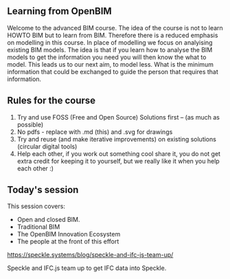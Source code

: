 ## Learning from OpenBIM

Welcome to the advanced BIM course. The idea of the course is not to learn HOWTO BIM but to learn from BIM. Therefore there is a reduced emphasis on modelling in this course. In place of modelling we focus on analyising existing BIM models. The idea is that if you learn how to analyse the BIM models to get the information you need you will then know the what to model. This  leads us to our next aim, to model less. What is the minimum information that could be exchanged to guide the person that requires that information.

## Rules for the course

1. Try and use FOSS (Free and Open Source) Solutions first – (as much as possible)
1. No pdfs - replace with .md (this) and .svg for drawings
1. Try and reuse (and make iterative improvements) on existing solutions (circular digital tools)
1. Help each other, if you work out something cool share it, you do not get extra credit for keeping it to yourself, but we really like it when you help each other :)

## Today's session
This session covers:

- Open and closed BIM.
- Traditional BIM
- The OpenBIM Innovation Ecosystem
- The people at the front of this effort


https://speckle.systems/blog/speckle-and-ifc-js-team-up/

Speckle and IFC.js team up to get IFC data into Speckle.
